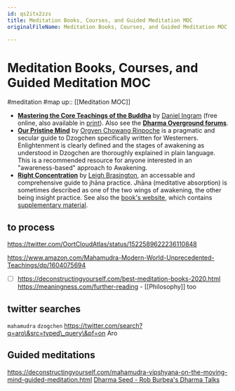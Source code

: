 ```yaml
---
id: qs2itx2zzs
title: Meditation Books, Courses, and Guided Meditation MOC
originalFileName: Meditation Books, Courses, and Guided Meditation MOC.md

---
```


# Meditation Books, Courses, and Guided Meditation MOC

#meditation #map
up:: [[Meditation MOC]]

* **[Mastering the Core Teachings of the Buddha](https://www.mctb.org/mctb2/preface-to-the-second-edition/)** by [Daniel Ingram](http://integrateddaniel.info/) (free online, also available in [print](https://www.goodreads.com/book/show/4129848-mastering-the-core-teachings-of-the-buddha)). Also see the **[Dharma Overground forums](http://www.dharmaoverground.org/)**.
* **[Our Pristine Mind](https://www.amazon.com/Our-Pristine-Mind-Practical-Unconditional/dp/1611803276)** by [Orgyen Chowang Rinpoche](https://pristinemind.org/about-us/orgyen-chowang-rinpoche/) is a pragmatic and secular guide to Dzogchen specifically written for Westerners. Enlightenment is clearly defined and the stages of awakening as understood in Dzogchen are thoroughly explained in plain language. This is a recommended resource for anyone interested in an "awareness-based" approach to Awakening.
* **[Right Concentration](https://www.amazon.com/Right-Concentration-Practical-Guide-Jhanas/dp/1611802695)** by [Leigh Brasington](http://leighb.com/), an accessable and comprehensive guide to jhāna practice. Jhāna (meditative absorption) is sometimes described as one of the two wings of awakening, the other being insight practice. See also the [book's website](http://rc.leighb.com/index.html), which contains [supplementary material](http://rc.leighb.com/more/index.html).

## to process

https://twitter.com/OortCloudAtlas/status/1522589622236110848

https://www.amazon.com/Mahamudra-Modern-World-Unprecedented-Teachings/dp/1604075694

* [ ] https://deconstructingyourself.com/best-meditation-books-2020.html
  https://meaningness.com/further-reading - [[Philosophy]] too

## twitter searches

`mahamudra`
`dzogchen`
https://twitter.com/search?q=aro\&src=typed\_query\&pf=on
Aro

## Guided meditations

https://deconstructingyourself.com/mahamudra-vipshyana-on-the-moving-mind-guided-meditation.html
[Dharma Seed - Rob Burbea's Dharma Talks](https://dharmaseed.org/teacher/210/?search=Guided)
